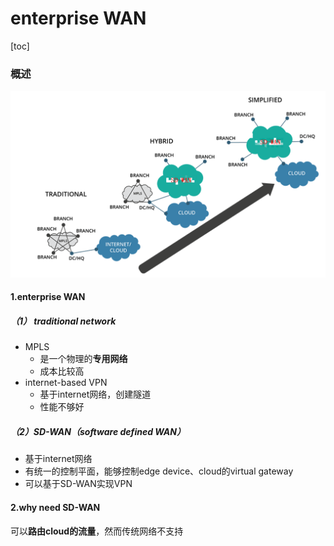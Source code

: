 # enterprise WAN

[toc]

### 概述

![](./imgs/enterprise-WAN_01.png)

#### 1.enterprise WAN

##### （1） traditional network
* MPLS
  * 是一个物理的**专用网络**
  * 成本比较高
* internet-based VPN
  * 基于internet网络，创建隧道
  * 性能不够好

##### （2）SD-WAN（software defined WAN）
* 基于internet网络
* 有统一的控制平面，能够控制edge device、cloud的virtual gateway
* 可以基于SD-WAN实现VPN

#### 2.why need SD-WAN
可以**路由cloud的流量**，然而传统网络不支持
